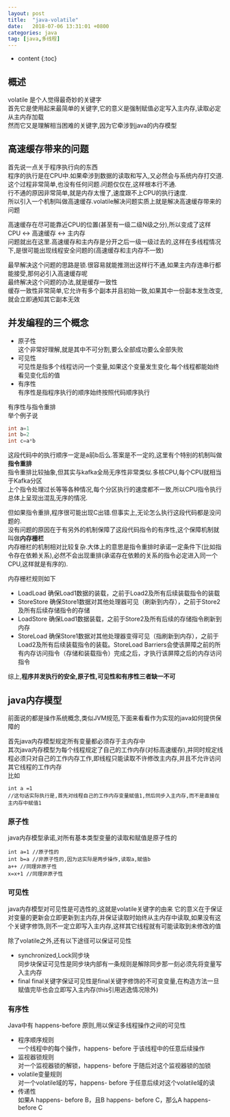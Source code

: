 ```yaml
---
layout: post
title:  "java-volatile"
date:   2018-07-06 13:31:01 +0800
categories: java
tag: [java,多线程]
---
```


* content
{:toc}

## 概述    

volatile 是个人觉得最奇妙的关键字  
首先它是使用起来最简单的关键字,它的意义是强制赋值必定写入主内存,读取必定从主内存加载  
然而它又是理解相当困难的关键字,因为它牵涉到java的内存模型  

## 高速缓存带来的问题    

首先说一点关于程序执行向的东西  
程序的执行是在CPU中.如果牵涉到数据的读取和写入,又必然会与系统内存打交道.   
这个过程非常简单,也没有任何问题.问题仅仅在,这样根本行不通.  
行不通的原因非常简单,就是内存太慢了,速度跟不上CPU的执行速度.  
所以引入一个机制叫做高速缓存.volatile解决问题实质上就是解决高速缓存带来的问题  

高速缓存在尽可能靠近CPU的位置(甚至有一级二级N级之分),所以变成了这样  
CPU <-> 高速缓存 <-> 主内存  
问题就出在这里.高速缓存和主内存是分开之后一级一级过去的,这样在多线程情况下,是很可能出现线程安全问题的(高速缓存和主内存不一致)  

最早解决这个问题的思路是锁.很容易就能推测出这样行不通,如果主内存连串行都能接受,那何必引入高速缓存呢  
最终解决这个问题的办法,就是缓存一致性  
缓存一致性非常简单,它允许有多个副本并且初始一致,如果其中一份副本发生改变,就会立即通知其它副本无效  

## 并发编程的三个概念  

* 原子性  
这个非常好理解,就是其中不可分割,要么全部成功要么全部失败  
* 可见性  
可见性是指多个线程访问一个变量,如果这个变量发生变化.每个线程都能始终看见变化后的值  
* 有序性  
有序性是指程序执行的顺序始终按照代码顺序执行  

有序性与指令重排  
举个例子说   

```java
int a=1
int b=2
int c=a*b
```
这段代码中的执行顺序一定是a前b后么.答案是不一定的,这里有个特别的机制叫做**指令重排**  
指令重排比较抽象,但其实与kafka全局无序性非常类似.多核CPU,每个CPU就相当于Kafka分区  
上个指令处理过长等等各种情况,每个分区执行的速度都不一致,所以CPU指令执行总体上呈现出混乱无序的情况.  

但如果指令重排,程序很可能出现C出错.但事实上,无论怎么执行这段代码都是没问题的.  
没有问题的原因在于有另外的机制保障了这段代码指令的有序性,这个保障机制就叫做**内存栅栏**  
内存栅栏的机制相对比较复杂.大体上的意思是指令重排时承诺一定条件下(比如指令存在依赖关系),必然不会出现重排(承诺存在依赖的关系的指令必定进入同一个CPU,这样就是有序的).  

内存栅栏规则如下  
* LoadLoad  确保Load1数据的装载，之前于Load2及所有后续装载指令的装载  
* StoreStore 确保Store1数据对其他处理器可见（刷新到内存），之前于Store2及所有后续存储指令的存储  
* LoadStore 确保Load1数据装载，之前于Store2及所有后续的存储指令刷新到内存  
* StoreLoad 确保Store1数据对其他处理器变得可见（指刷新到内存），之前于Load2及所有后续装载指令的装载。StoreLoad Barriers会使该屏障之前的所有内存访问指令（存储和装载指令）完成之后，才执行该屏障之后的内存访问指令  

综上,**程序并发执行的安全,原子性,可见性和有序性三者缺一不可**  

## java内存模型  

前面说的都是操作系统概念,类似JVM规范,下面来看看作为实现的java如何提供保障的  

首先java内存模型规定所有变量都必须存于主内存中  
其次java内存模型为每个线程规定了自己的工作内存(对标高速缓存),并同时规定线程必须只对自己的工作内存工作,即线程只能读取不许修改主内存,并且不允许访问其它线程的工作内存  
比如  
```
int a =1
//这句话实际执行是,首先对线程自己的工作内存变量赋值1,然后同步入主内存,而不是直接在主内存中赋值1
```

### 原子性  

java内存模型承诺,对所有基本类型变量的读取和赋值是原子性的  

```
int a=1 //原子性的  
int b=a //非原子性的,因为这实际是两步操作,读取a,赋值b 
a++ //同理非原子性
x=x+1 //同理非原子性  
```

### 可见性  

java内存模型对可见性是可选性的,这就是volatile关键字的由来 
它的意义在于保证对变量的更新会立即更新到主内存,并保证读取时始终从主内存中读取,如果没有这个关键字修饰,则不一定立即写入主内存,这样其它线程就有可能读取到未修改的值  

除了volatile之外,还有以下途径可以保证可见性  
* synchronized,Lock同步块  
同步块保证可见性是同步块内部有一条规则是解除同步那一刻必须先将变量写入主内存  
* final 
final关键字保证可见性是final关键字修饰的不可变变量,在构造方法一旦赋值完毕也会立即写入主内存(this引用逃逸情况除外)  

### 有序性  

Java中有 happens-before 原则,用以保证多线程操作之间的可见性  

* 程序顺序规则  
一个线程中的每个操作，happens- before 于该线程中的任意后续操作  
* 监视器锁规则  
对一个监视器锁的解锁，happens- before 于随后对这个监视器锁的加锁  
* volatile变量规则  
对一个volatile域的写，happens- before 于任意后续对这个volatile域的读  
* 传递性  
如果A happens- before B，且B happens- before C，那么A happens- before C   